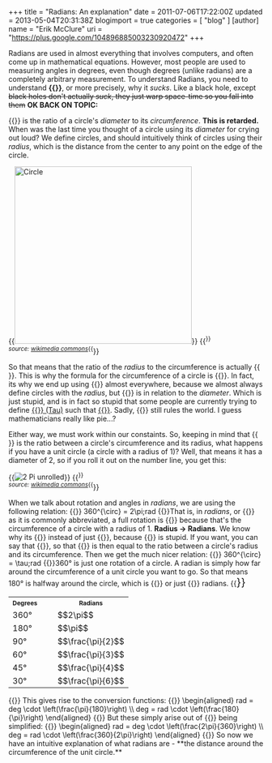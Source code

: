 +++
title = "Radians: An explanation"
date = 2011-07-06T17:22:00Z
updated = 2013-05-04T20:31:38Z
blogimport = true 
categories = [ "blog" ]
[author]
	name = "Erik McClure"
	uri = "https://plus.google.com/104896885003230920472"
+++

Radians are used in almost everything that involves computers, and often come up in mathematical equations. However, most people are used to measuring angles in degrees, even though degrees (unlike radians) are a completely arbitrary measurement. To understand Radians, you need to understand **{{<math>}}\pi{{</math>}}**, or more precisely, why it *sucks*. Like a black hole, except <del>black holes don't actually *suck*, they just warp space-time so you fall into them</del> **OK BACK ON TOPIC:**

{{<math>}}\pi{{</math>}} is the ratio of a circle's *diameter* to its *circumference*. **This is retarded.** When was the last time you thought of a circle using its *diameter* for crying out loud? We define circles, and should intuitively think of circles using their *radius*, which is the distance from the center to any point on the edge of the circle.

{{<img height="350" width="350" src="http://upload.wikimedia.org/wikipedia/commons/thumb/1/1d/CIRCLE_1.svg/594px-CIRCLE_1.svg.png" alt="Circle">}}
{{<sup>}}<br/><i>source: <a href="http://en.wikipedia.org/wiki/File:CIRCLE_1.svg">wikimedia commons</a></i>{{</sup>}}

So that means that the ratio of the *radius* to the circumference is actually {{<math>}}2\cdot\pi{{</math>}}. This is why the formula for the circumference of a circle is {{<math>}}2\cdot\pi\cdot r{{</math>}}. In fact, its why we end up using {{<math>}}2\cdot\pi{{</math>}} almost everywhere, because we almost always define circles with the *radius*, but {{<math>}}\pi{{</math>}} is in relation to the *diameter*. Which is just stupid, and is in fact so stupid that some people are currently trying to define [{{<math>}}\tau{{</math>}} (Tau)](http://en.wikipedia.org/wiki/Tau) such that [{{<math>}}\tau = 2\cdot\pi{{</math>}}](http://tauday.com/). Sadly, {{<math>}}2\pi{{</math>}} still rules the world. I guess mathematicians really like pie...?

Either way, we must work within our constaints. So, keeping in mind that {{<math>}}2\pi{{</math>}} is the ratio between a circle's circumference and its radius, what happens if you have a unit circle (a circle with a radius of 1)? Well, that means it has a diameter of 2, so if you roll it out on the number line, you get this:

{{<img src="http://upload.wikimedia.org/wikipedia/commons/thumb/6/67/2pi-unrolled.gif/800px-2pi-unrolled.gif" alt="2 Pi unrolled" >}}
{{<sup>}}<br/><i>source: <a href="http://en.wikipedia.org/wiki/File:2pi-unrolled.gif">wikimedia commons</a></i>{{</sup>}}

When we talk about rotation and angles in *radians*, we are using the following relation:
{{<bmath>}} 360^{\circ} = 2\pi\;rad {{</bmath>}}That is, in *radians*, or {{<math>}}rad{{</math>}} as it is commonly abbreviated, a full rotation is {{<math>}}2\pi{{</math>}} because that's the circumference of a circle with a radius of 1. **Radius &rarr; Radians**. We know why its {{<math>}}2\pi{{</math>}} instead of just {{<math>}}pi{{</math>}}, because {{<math>}}pi{{</math>}} is stupid. If you want, you can say that {{<math>}}\tau = 2\pi{{</math>}}, so that {{<math>}}\tau{{</math>}} is then equal to the ratio between a circle's radius and its circumference. Then we get the much nicer relation:
{{<bmath>}} 360^{\circ} = \tau\;rad {{</bmath>}}360&deg; is just one rotation of a circle. A radian is simply how far around the circumference of a unit circle you want to go. So that means 180&deg; is halfway around the circle, which is {{<math>}}\tau/2{{</math>}} or just {{<math>}}\pi{{</math>}} radians.
{{<span style="font-size:150%">}}<div class="math">
<table><tr> <th style="padding-right:2em;"><b><span style="font-size:75%">Degrees</span></b></th><th><b><span style="font-size:75%">Radians</span></b></th> </tr><tr> <td>360&deg;</td><td>$$2\pi$$</td> </tr><tr> <td>180&deg;</td><td>$$\pi$$</td> </tr><tr> <td>90&deg;</td><td>$$\frac{\pi}{2}$$</td> </tr><tr> <td>60&deg;</td><td>$$\frac{\pi}{3}$$</td> </tr><tr> <td>45&deg;</td><td>$$\frac{\pi}{4}$$</td> </tr><tr> <td>30&deg;</td><td>$$\frac{\pi}{6}$$</td> </tr><tr> </table></div>{{</span>}}
This gives rise to the conversion functions:
{{<bmath>}} \begin{aligned}
rad = deg \cdot \left(\frac{\pi}{180}\right) \\
deg = rad \cdot \left(\frac{180}{\pi}\right) 
\end{aligned}
{{</bmath>}} But these simply arise out of {{<math>}}2\pi{{</math>}} being simplified:
{{<bmath>}} \begin{aligned}
rad = deg \cdot \left(\frac{2\pi}{360}\right) \\
deg = rad \cdot \left(\frac{360}{2\pi}\right) 
\end{aligned}
{{</bmath>}} So now we have an intuitive explanation of what radians are - **the distance around the circumference of the unit circle.**
